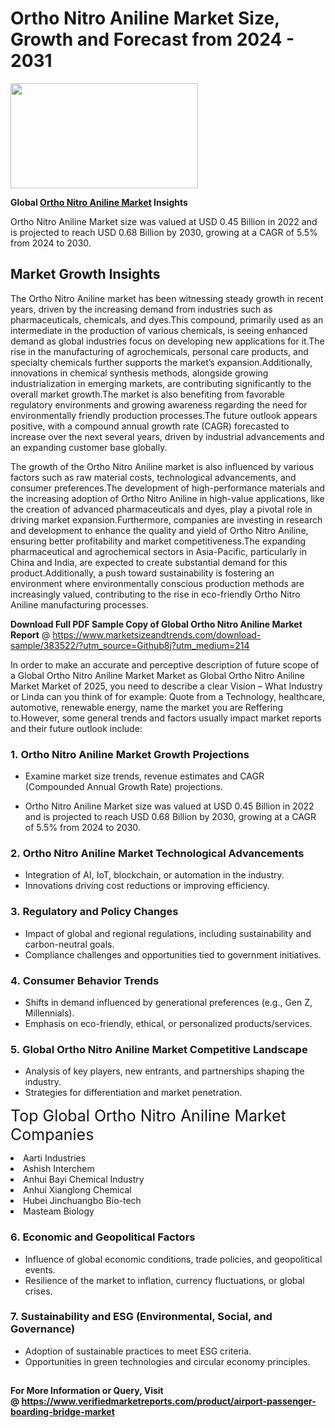 <H1>Ortho Nitro Aniline Market Size, Growth and Forecast from 2024 - 2031</H1><img class="aligncenter size-medium wp-image-584254" src="https://thirdeyenews.in/wp-content/uploads/2024/09/Global-Market-Research-300x168.jpeg" alt="" width="300" height="168" /><p><strong>Global&nbsp;<a href="https://www.marketsizeandtrends.com/download-sample/383522/?utm_source=Github8j?utm_medium=214">Ortho Nitro Aniline Market</a> Insights</strong></p><p>Ortho Nitro Aniline Market size was valued at USD 0.45 Billion in 2022 and is projected to reach USD 0.68 Billion by 2030, growing at a CAGR of 5.5% from 2024 to 2030.</p><p><h2>Market Growth Insights</h2> <p>The Ortho Nitro Aniline market has been witnessing steady growth in recent years, driven by the increasing demand from industries such as pharmaceuticals, chemicals, and dyes.This compound, primarily used as an intermediate in the production of various chemicals, is seeing enhanced demand as global industries focus on developing new applications for it.The rise in the manufacturing of agrochemicals, personal care products, and specialty chemicals further supports the market’s expansion.Additionally, innovations in chemical synthesis methods, alongside growing industrialization in emerging markets, are contributing significantly to the overall market growth.The market is also benefiting from favorable regulatory environments and growing awareness regarding the need for environmentally friendly production processes.The future outlook appears positive, with a compound annual growth rate (CAGR) forecasted to increase over the next several years, driven by industrial advancements and an expanding customer base globally.</p> <p>The growth of the Ortho Nitro Aniline market is also influenced by various factors such as raw material costs, technological advancements, and consumer preferences.The development of high-performance materials and the increasing adoption of Ortho Nitro Aniline in high-value applications, like the creation of advanced pharmaceuticals and dyes, play a pivotal role in driving market expansion.Furthermore, companies are investing in research and development to enhance the quality and yield of Ortho Nitro Aniline, ensuring better profitability and market competitiveness.The expanding pharmaceutical and agrochemical sectors in Asia-Pacific, particularly in China and India, are expected to create substantial demand for this product.Additionally, a push toward sustainability is fostering an environment where environmentally conscious production methods are increasingly valued, contributing to the rise in eco-friendly Ortho Nitro Aniline manufacturing processes.</p> <p><span class=""><strong>Download Full PDF Sample Copy of Global Ortho Nitro Aniline Market Report</strong> @ <a href="https://www.marketsizeandtrends.com/download-sample/383522/?utm_source=Github8j?utm_medium=214" target="_blank">https://www.marketsizeandtrends.com/download-sample/383522/?utm_source=Github8j?utm_medium=214</a></span></p><p>In order to make an accurate and perceptive description of future scope of a Global&nbsp;Ortho Nitro Aniline Market Market as Global&nbsp;Ortho Nitro Aniline Market Market of 2025, you need to describe a clear Vision &ndash; What Industry or Linda can you think of for example: Quote from a Technology, healthcare, automotive, renewable energy, name the market you are Reffering to.However, some general trends and factors usually impact market reports and their future outlook include:</p><h3>1.&nbsp;<strong>Ortho Nitro Aniline Market Growth Projections</strong></h3><ul><li>Examine market size trends, revenue estimates and CAGR (Compounded Annual Growth Rate) projections.</li><li><p>Ortho Nitro Aniline Market size was valued at USD 0.45 Billion in 2022 and is projected to reach USD 0.68 Billion by 2030, growing at a CAGR of 5.5% from 2024 to 2030.</p></li></ul><h3>2.&nbsp;<strong>Ortho Nitro Aniline Market Technological Advancements</strong></h3><ul><li>Integration of AI, IoT, blockchain, or automation in the industry.</li><li>Innovations driving cost reductions or improving efficiency.</li></ul><h3>3.&nbsp;<strong>Regulatory and Policy Changes</strong></h3><ul><li>Impact of global and regional regulations, including sustainability and carbon-neutral goals.</li><li>Compliance challenges and opportunities tied to government initiatives.</li></ul><h3>4.&nbsp;<strong>Consumer Behavior Trends</strong></h3><ul><li>Shifts in demand influenced by generational preferences (e.g., Gen Z, Millennials).</li><li>Emphasis on eco-friendly, ethical, or personalized products/services.</li></ul><h3>5.&nbsp;<strong>Global Ortho Nitro Aniline Market Competitive Landscape</strong></h3><ul><li>Analysis of key players, new entrants, and partnerships shaping the industry.</li><li>Strategies for differentiation and market penetration.</li></ul><p data-pm-slice="1 1 []"><span style="color: inherit; font-family: inherit; font-size: 25px;">Top Global Ortho Nitro Aniline Market Companies</span></p><div class="" data-test-id=""><p><li>Aarti Industries</li><li> Ashish Interchem</li><li> Anhui Bayi Chemical Industry</li><li> Anhui Xianglong Chemical</li><li> Hubei Jinchuangbo Bio-tech</li><li> Masteam Biology</li></p></div><h3>6.&nbsp;<strong>Economic and Geopolitical Factors</strong></h3><ul><li>Influence of global economic conditions, trade policies, and geopolitical events.</li><li>Resilience of the market to inflation, currency fluctuations, or global crises.</li></ul><h3>7.&nbsp;<strong>Sustainability and ESG (Environmental, Social, and Governance)</strong></h3><ul><li>Adoption of sustainable practices to meet ESG criteria.</li><li>Opportunities in green technologies and circular economy principles.</li></ul><h2><strong style="font-size: 14px;">For More Information or Query, Visit @&nbsp;</strong><a style="background-color: #ffffff; font-size: 14px;" href="https://www.marketsizeandtrends.com/report/ortho-nitro-aniline-market/" target="_blank">https://www.verifiedmarketreports.com/product/airport-passenger-boarding-bridge-market</a></h2>